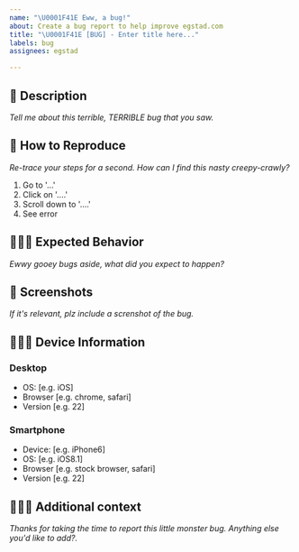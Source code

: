 ```yaml
---
name: "\U0001F41E Eww, a bug!"
about: Create a bug report to help improve egstad.com
title: "\U0001F41E [BUG] - Enter title here..."
labels: bug
assignees: egstad

---
```


## 📝 Description
_Tell me about this terrible, TERRIBLE bug that you saw._

## 🔁 How to Reproduce
_Re-trace your steps for a second. How can I find this nasty creepy-crawly?_
1. Go to '...'
2. Click on '....'
3. Scroll down to '....'
4. See error

## 🕵🏾‍♂️ Expected Behavior
_Ewwy gooey bugs aside, what did you expect to happen?_

## 📸 Screenshots
_If it's relevant, plz include a screnshot of the bug._

## 👩🏼‍🔧 Device Information

### Desktop
 - OS: [e.g. iOS]
 - Browser [e.g. chrome, safari]
 - Version [e.g. 22]

### Smartphone
 - Device: [e.g. iPhone6]
 - OS: [e.g. iOS8.1]
 - Browser [e.g. stock browser, safari]
 - Version [e.g. 22]

## 💁🏽‍♂️ Additional context
_Thanks for taking the time to report this little monster bug. Anything else you'd like to add?._
